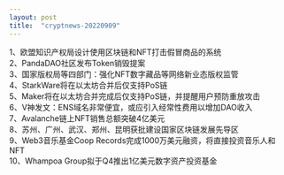 ```yaml
---
layout: post
title:  "cryptnews-20220909"
---
```

1、欧盟知识产权局设计使用区块链和NFT打击假冒商品的系统  
2、PandaDAO社区发布Token销毁提案  
3、国家版权局等四部门：强化NFT数字藏品等网络新业态版权监管  
4、StarkWare将在以太坊合并后仅支持PoS链  
5、Maker将在以太坊合并完成后仅支持PoS链，并提醒用户预防重放攻击  
6、V神发文：ENS域名非常便宜，或应引入经常性费用以增加DAO收入  
7、Avalanche链上NFT销售总额突破4亿美元  
8、苏州、广州、武汉、郑州、昆明获批建设国家区块链发展先导区  
9、Web3音乐基金Coop Records完成1000万美元融资，将直接投资音乐人和NFT  
10、Whampoa Group拟于Q4推出1亿美元数字资产投资基金  
